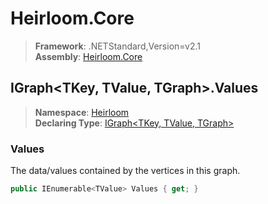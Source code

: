 # Heirloom.Core

> **Framework**: .NETStandard,Version=v2.1  
> **Assembly**: [Heirloom.Core][0]  

## IGraph\<TKey, TValue, TGraph>.Values

> **Namespace**: [Heirloom][0]  
> **Declaring Type**: [IGraph\<TKey, TValue, TGraph>][1]  

### Values

The data/values contained by the vertices in this graph.

```cs
public IEnumerable<TValue> Values { get; }
```

[0]: ../../../Heirloom.Core.md
[1]: ../IGraph[TKey,TValue,TGraph].md
